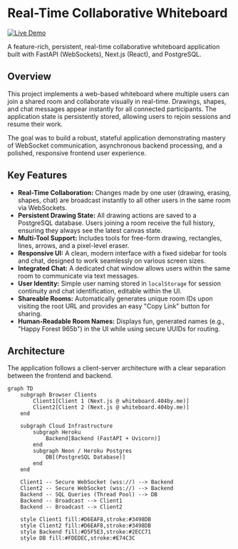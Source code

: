 # Real-Time Collaborative Whiteboard

[![Live Demo](https://img.shields.io/badge/Live_Demo-whiteboard.404by.me-blue?style=for-the-badge&logo=vercel)](https://whiteboard.404by.me/)

A feature-rich, persistent, real-time collaborative whiteboard application built with FastAPI (WebSockets), Next.js (React), and PostgreSQL.



## Overview

This project implements a web-based whiteboard where multiple users can join a shared room and collaborate visually in real-time. Drawings, shapes, and chat messages appear instantly for all connected participants. The application state is persistently stored, allowing users to rejoin sessions and resume their work.

The goal was to build a robust, stateful application demonstrating mastery of WebSocket communication, asynchronous backend processing, and a polished, responsive frontend user experience.

## Key Features

* **Real-Time Collaboration:** Changes made by one user (drawing, erasing, shapes, chat) are broadcast instantly to all other users in the same room via WebSockets.
* **Persistent Drawing State:** All drawing actions are saved to a PostgreSQL database. Users joining a room receive the full history, ensuring they always see the latest canvas state.
* **Multi-Tool Support:** Includes tools for free-form drawing, rectangles, lines, arrows, and a pixel-level eraser.
* **Responsive UI:** A clean, modern interface with a fixed sidebar for tools and chat, designed to work seamlessly on various screen sizes.
* **Integrated Chat:** A dedicated chat window allows users within the same room to communicate via text messages.
* **User Identity:** Simple user naming stored in `localStorage` for session continuity and chat identification, editable within the UI.
* **Shareable Rooms:** Automatically generates unique room IDs upon visiting the root URL and provides an easy "Copy Link" button for sharing.
* **Human-Readable Room Names:** Displays fun, generated names (e.g., "Happy Forest 965b") in the UI while using secure UUIDs for routing.

## Architecture

The application follows a client-server architecture with a clear separation between the frontend and backend.



```mermaid
graph TD
    subgraph Browser Clients
        Client1[Client 1 (Next.js @ whiteboard.404by.me)]
        Client2[Client 2 (Next.js @ whiteboard.404by.me)]
    end

    subgraph Cloud Infrastructure
        subgraph Heroku
            Backend[Backend (FastAPI + Uvicorn)]
        end
        subgraph Neon / Heroku Postgres
            DB[(PostgreSQL Database)]
        end
    end

    Client1 -- Secure WebSocket (wss://) --> Backend
    Client2 -- Secure WebSocket (wss://) --> Backend
    Backend -- SQL Queries (Thread Pool) --> DB
    Backend -- Broadcast --> Client1
    Backend -- Broadcast --> Client2

    style Client1 fill:#D6EAF8,stroke:#3498DB
    style Client2 fill:#D6EAF8,stroke:#3498DB
    style Backend fill:#D5F5E3,stroke:#2ECC71
    style DB fill:#FDEDEC,stroke:#E74C3C
